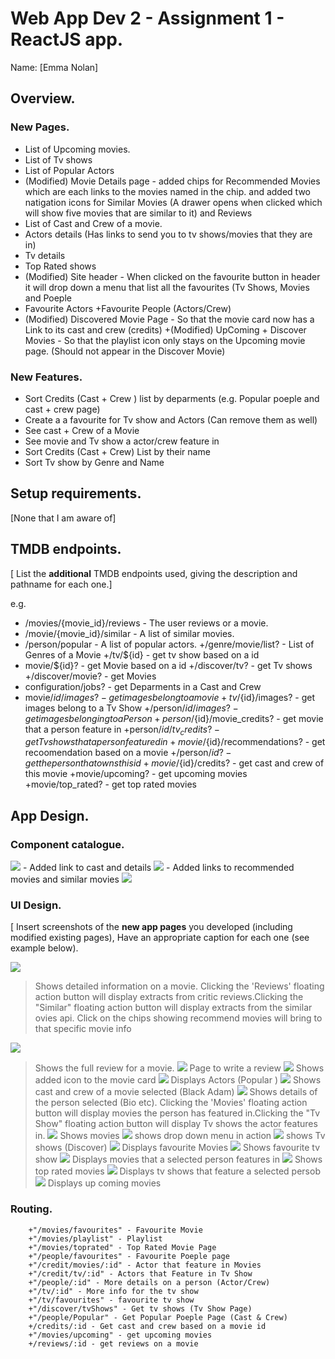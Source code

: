 # Web App Dev 2 - Assignment 1 - ReactJS app.

Name: [Emma Nolan]

## Overview.

### New Pages.
+ List of Upcoming movies.
+ List of Tv shows
+ List of Popular Actors
+ (Modified) Movie Details page - added chips for Recommended Movies which are each links to the movies named in the chip. and added two natigation icons for Similar Movies (A drawer opens when clicked which will show five movies that are similar to it) and Reviews 
+ List of Cast and Crew of a movie.
+ Actors details (Has links to send you to tv shows/movies that they are in)
+ Tv details 
+ Top Rated shows
+ (Modified) Site header - When clicked on the favourite button in header it will drop down a menu that list all the favourites (Tv Shows, Movies and Poeple
+ Favourite Actors 
+Favourite People (Actors/Crew)
+ (Modified) Discovered Movie Page - So that the movie card now has a Link to its cast and crew (credits)
+(Modified) UpComing + Discover Movies - So that the playlist icon only stays on the Upcoming movie page. (Should not appear in the Discover Movie)

### New Features.

+ Sort Credits (Cast + Crew ) list by deparments (e.g. Popular poeple and cast + crew page)
+ Create a a favourite for Tv show and Actors (Can remove them as well)
+ See cast + Crew of a Movie
+ See movie and Tv show a actor/crew feature in 
+ Sort Credits (Cast + Crew) List by their name 
+ Sort Tv show by Genre and Name

## Setup requirements.

[None that I am aware of]

## TMDB endpoints.
[ List the __additional__ TMDB endpoints used, giving the description and pathname for each one.] 

e.g.

+ /movies/{movie_id}/reviews - The user reviews or a movie.
+ /movie/{movie_id}/similar - A list of similar movies. 
+ /person/popular - A list of popular actors.
+/genre/movie/list? - List of Genres of a Movie
+/tv/${id} - get tv show based on a id 
+ movie/${id}? - get Movie based on a id
+/discover/tv? - get Tv shows 
+/discover/movie? - get Movies
+ configuration/jobs? - get Deparments in a Cast and Crew
+ movie/${id}/images? - get images belong to a movie
+tv/${id}/images? - get images belong to a Tv Show
+/person/${id}/images? - get images belonging to a Person
+person/${id}/movie_credits? - get movie that a person feature in 
+person/${id}/tv_credits? - get Tv shows that a person featured in 
+movie/${id}/recommendations? - get recoomendation based on a movie
+/person/${id}? - get the person that owns this id 
+movie/${id}/credits? - get cast and crew of this movie
+movie/upcoming? - get upcoming movies
+movie/top_rated? - get top rated movies
## App Design.

### Component catalogue.
![](./Images/MovieCard.png) - Added link to cast and details
![](./Images/MoviesDetails.png) - Added links to recommended movies and similar movies
![](./Images/StorybookFilter.png) 


### UI Design.

[ Insert screenshots of the __new app pages__ you developed (including modified existing pages), Have an appropriate caption for each one (see example below).

![ ](./images/MoreinfoMovie.png)

>Shows detailed information on a movie. Clicking the 'Reviews' floating action button will display extracts from critic reviews.Clicking the "Similar" floating action button will display extracts from the similar ovies api. Click on the chips showing recommend movies will bring to that specific movie info

![ ](./images/DisplayReview.png)

>Shows the full review for a movie.
![ ](./images/WriteReview.png)
> Page to write a review 
![ ](./images/addPlaylist.png)
> Shows added icon to the movie card 
![ ](./images/Actors.png)
> Displays Actors (Popular )
![ ](./images/CastCrewofMovie.png)
> Shows cast and crew of a movie selected (Black Adam)
![ ](./images/detailsPerson.png)
> Shows details of the person selected (Bio etc). Clicking the 'Movies' floating action button will display movies the person has featured in.Clicking the "Tv Show" floating action button will display Tv shows the actor features in.
![ ](./images/DiscoverMovies.png)
> Shows movies 
![ ](./images/DisplaynewfavHeader.png)
> shows drop down menu in action 
![ ](./images/DisTvShows.png)
> shows Tv shows (Discover)
![ ](./images/favMovies.png)
>Displays favourite Movies
![ ](./images/favTvShow.png)
>Shows favourite tv show
![ ](./images/MoviePerson.png)
> Displays movies that a selected person features in 
![ ](./images/topRateMovies.png)
> Shows top rated movies
![ ](./images/tvPerson.png)
> Displays tv shows that feature a selected persob
![ ](./images/UpComingMovies.png)
Displays up coming movies 

### Routing.

        +"/movies/favourites" - Favourite Movie
        +"/movies/playlist" - Playlist
        +"/movies/toprated" - Top Rated Movie Page
        +"/people/favourites" - Favourite Poeple page
        +"/credit/movies/:id" - Actor that feature in Movies
        +"/credit/tv/:id" - Actors that Feature in Tv Show
        +"/people/:id" - More details on a person (Actor/Crew)
        +"/tv/:id" - More info for the tv show
        +"/tv/favourites" - favourite tv show 
        +"/discover/tvShows" - Get tv shows (Tv Show Page)
        +"/people/Popular" - Get Popular Poeple Page (Cast & Crew)
        +/credits/:id - Get cast and crew based on a movie id 
        +"/movies/upcoming" - get upcoming movies 
        +/reviews/:id - get reviews on a movie






